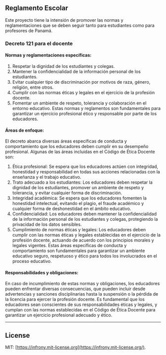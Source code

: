 ## Reglamento Escolar

Este proyecto tiene la intensión de promover las normas y reglamentaciones que se deben seguir tanto para estudiantes como para profesores de Panamá.

### Decreto 121 para el docente

#### Normas y reglamentaciones específicas:
1. Respetar la dignidad de los estudiantes y colegas.
2. Mantener la confidencialidad de la información personal de los estudiantes.
3. Evitar cualquier tipo de discriminación por motivos de raza, género, religión, entre otros.
4. Cumplir con las normas éticas y legales en el ejercicio de la profesión docente.
5. Fomentar un ambiente de respeto, tolerancia y colaboración en el entorno educativo.
Estas normas y reglamentos son fundamentales para garantizar un ejercicio profesional ético y responsable por parte de los educadores.

#### Áreas de enfoque:

El decreto abarca diversas áreas específicas de conducta y comportamiento que los educadores deben cumplir en su desempeño profesional. Algunas de las áreas incluidas en el Código de Ética Docente son:
1. Ética profesional: Se espera que los educadores actúen con integridad, honestidad y responsabilidad en todas sus acciones relacionadas con la enseñanza y el trabajo educativo.
2. Trato adecuado a los estudiantes: Los educadores deben respetar la dignidad de los estudiantes, promover un ambiente de respeto y tolerancia, y evitar cualquier forma de discriminación.
3. Integridad académica: Se espera que los educadores fomenten la honestidad intelectual, evitando el plagio, el fraude académico y cualquier forma de deshonestidad en el ámbito educativo.
4. Confidencialidad: Los educadores deben mantener la confidencialidad de la información personal de los estudiantes y colegas, protegiendo la privacidad de los datos sensibles.
5. Cumplimiento de normas éticas y legales: Los educadores deben cumplir con las normas éticas y legales establecidas en el ejercicio de la profesión docente, actuando de acuerdo con los principios morales y legales vigentes.
Estas áreas específicas de conducta y comportamiento son fundamentales para garantizar un ambiente educativo seguro, respetuoso y ético para todos los involucrados en el proceso educativo.

#### Responsabilidades y obligaciones:

En caso de incumplimiento de estas normas y obligaciones, los educadores pueden enfrentar diversas consecuencias, que pueden incluir desde advertencias y sanciones disciplinarias hasta la suspensión o la pérdida de la licencia para ejercer la profesión docente. Es fundamental que los educadores sean conscientes de sus responsabilidades éticas y legales, y cumplan con las normas establecidas en el Código de Ética Docente para garantizar un ejercicio profesional adecuado y ético.

---

## License

MIT: [https://infrony.mit-license.org](https://infrony.mit-license.org/).
